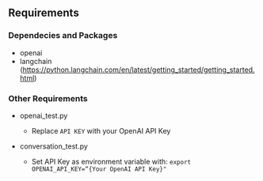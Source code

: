 ## Requirements

### Dependecies and Packages
- openai
- langchain (https://python.langchain.com/en/latest/getting_started/getting_started.html)

### Other Requirements
- openai_test.py
  - Replace ```API KEY``` with your OpenAI API Key



- conversation_test.py 
  - Set API Key as environment variable with:
  ```export OPENAI_API_KEY=“{Your OpenAI API Key}"```
